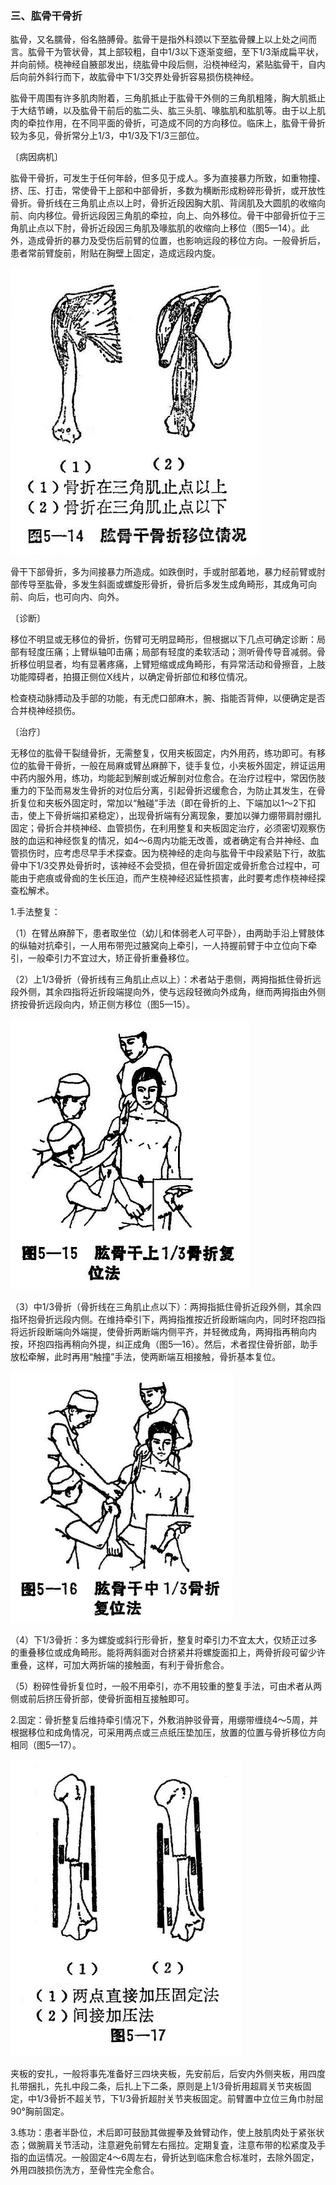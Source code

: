 ### 三、肱骨干骨折

肱骨，又名臑骨，俗名胳膊骨。肱骨干是指外科颈以下至肱骨髁上以上处之间而言。肱骨干为管状骨，其上部较粗，自中1/3以下逐渐变细，至下1/3渐成扁平状，并向前倾。桡神经自腋部发出，绕肱骨中段后侧，沿桡神经沟，紧贴肱骨干，自内后向前外斜行而下，故肱骨中下1/3交界处骨折容易损伤桡神经。

肱骨干周围有许多肌肉附着，三角肌抵止于肱骨干外侧的三角肌粗隆，胸大肌抵止于大结节嵴，以及肱骨干前后的肱二头、肱三头肌、喙肱肌和肱肌等。由于以上肌肉的牵拉作用，在不同平面的骨折，可造成不同的方向移位。临床上，肱骨干骨折较为多见，骨折常分上1/3，中1/3及下1/3三部位。

〔病因病机〕

肱骨干骨折，可发生于任何年龄，但多见于成人。多为直接暴力所致，如重物撞、挤、压、打击，常使骨干上部和中部骨折，多数为横断形成粉碎形骨折，或开放性骨折。骨折线在三角肌止点以上时，骨折近段因胸大肌、背阔肌及大圆肌的收缩向前、向内移位。骨折远段因三角肌的牵拉，向上、向外移位。骨干中部骨折位于三角肌止点以下肘，骨折近段因三角肌及喙肱肌的收缩向上移位（图5—14）。此外，造成骨折的暴力及受伤后前臂的位置，也影响远段的移位方向。一般骨折后，患者常前臂旋前，附贴在胸壁上固定，造成远段内旋。

<img src="img\5-14.jpg" style="zoom:70%;" />

骨干下部骨折，多为间接暴力所造成。如跌倒时，手或肘部着地，暴力经前臂或肘部传导至肱骨，多发生斜面或螺旋形骨折，骨折后多发生成角畸形，其成角可向前、向后，也可向内、向外。

〔诊断〕

移位不明显或无移位的骨折，伤臂可无明显畸形，但根据以下几点可确定诊断：局部有轻度压痛；上臂纵轴叩击痛；局部有轻度的柔软活动；测听骨传导音减弱。骨折移位明显者，均有显著疼痛，上臂短缩或成角畸形，有异常活动和骨擦音，上肢功能障碍者，拍摄正侧位X线片，以确定骨折部位和移位情况。

检查桡动脉搏动及手部的功能，有无虎口部麻木，腕、指能否背伸，以便确定是否合并桡神经损伤。

〔治疗〕

无移位的肱骨干裂缝骨折，无需整复，仅用夹板固定，内外用药，练功即可。有移位的肱骨干骨折，一般在局麻或臂丛麻醉下，徒手复位，小夹板外固定，辨证运用中药内服外用，练功，均能起到解剖或近解剖对位愈合。在治疗过程中，常因伤肢重力的下坠而易发生骨折的对位后分离，引起骨折迟缓愈合，为防止其发生，在骨折复位和夹板外固定时，常加以“触碰”手法（即在骨折的上、下端加以1〜2下扣击，使上下骨折端扣紧稳定），出现骨折端有分离现象，要加以弹力绷带肩肘绷扎固定；骨折合并桡神经、血管损伤，在利用整复和夹板固定治疗，必须密切观察伤肢的血运和神经恢复的情况，如4〜6周内功能无改善，或者确定有合并神经、血管损伤时，应考虑尽早手术探查。因为桡神经的走向与肱骨干中段紧贴下行，故肱骨中下1/3交界处骨折时，该神经不会受损，但在骨折固定或骨折愈合过程中，可能由于疤痕或骨痂的生长压迫，而产生桡神经迟延性损害，此时要考虑作桡神经探查松解术。

1.手法整复：

（1）在臂丛麻醉下，患者取坐位（幼儿和体弱老人可平卧），由两助手沿上臂肢体的纵轴对抗牵引，一人用布带兜过腋窝向上牵引，一人持握前臂于中立位向下牵引，一般牵引力不宜过大，矫正骨折重叠移位。

（2）上1/3骨折（骨折线有三角肌止点以上）：术者站于患侧，两拇指抵住骨折远段外侧，其余四指将近折段端提向外，使与远段轻微向外成角，继而两拇指由外侧挤按骨折远段向内，矫正侧方移位（图5—15）。

<img src="img\5-15.jpg" style="zoom:70%;" />

（3）中1/3骨折（骨折线在三角肌止点以下）：两拇指抵住骨折近段外侧，其余四指环抱骨折远段内侧。在维持牵引下，两拇指推按近折段断端向内，同时环抱四指将远折段断端向外端提，使骨折两断端内侧平齐，并轻微成角，两拇指再稍向内按，环抱四指再稍向外提，纠正成角（图5—16）。然后，术者捏住骨折部，助手放松牵解，此时再用“触撞”手法，使两断端互相接触，骨折基本复位。

<img src="img\5-16.jpg" style="zoom:70%;" />

（4）下1/3骨折：多为螺旋或斜行形骨折，整复时牵引力不宜太大，仅矫正过多的重叠移位或成角畸形。能将两斜面对合挤紧并将螺旋面扣上，两骨折段可留少许重叠，这样，可加大两折端的接触面，有利于骨折愈合。

（5）粉碎性骨折复位时，一般不用牵引，亦不用较重的整复手法，可由术者从两侧或前后挤压骨折部，使骨折面相互接触即可。

2.固定：骨折整复后维持牵引情况下，外敷消肿驳骨膏，用绷带缠绕4〜5周，并根据移位和成角情况，可采用两点或三点纸压垫加压，放置的位置与骨折移位方向相同（图5—17）。

<img src="img\5-17.jpg" style="zoom:70%;" />

夹板的安扎，一般将事先准备好三四块夹板，先安前后，后安内外侧夹板，用四度扎带捆扎，先扎中段二条，后扎上下二条，原则是上1/3骨折用超肩关节夹板固定，中1/3骨折不超关节，下1/3骨折超肘关节夹板固定。前臂置中立位三角巾肘屈90°胸前固定。

3.练功：患者半卧位，术后即可鼓励其做握拳及耸臂动作，使上肢肌肉处于紧张状态；做腕肩关节活动，注意避免前臂左右摇拉。定期复査，注意布带的松紧度及手指的血运情况。一般固定4〜6周左右，骨折达到临床愈合标准时，去除外固定，外用四肢损伤洗方，至骨性完全愈合。
